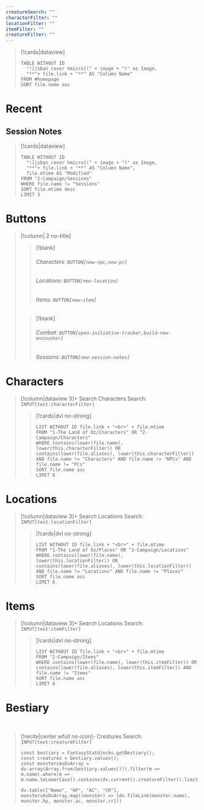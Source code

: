 ```yaml
---
creatureSearch: ""
characterFilter: ""
locationFilter: ""
itemFilter: ""
creatureFilter: ""
---
```

> [!cards|dataview]
> ```dataview
> TABLE WITHOUT ID
> 	"![|sban cover hmicro](" + image + ")" as Image,
> 	"**"+ file.link + "**" AS "Column Name"
> FROM #homepage
> SORT file.name asc
> ```

# Recent
## Session Notes

> [!cards|dataview]
> ```dataview
> TABLE WITHOUT ID
> 	"![|sban cover hmicro](" + image + ")" as Image,
> 	"**"+ file.link + "**" AS "Column Name",
> 	file.mtime AS "Modified"
> FROM "2-Campaign/Sessions"
> WHERE file.name != "Sessions"
> SORT file.mtime desc
> LIMIT 3
> ```

# Buttons

>[!column| 2 no-title]
>>[!blank] 
>>###### Characters: `BUTTON[new-npc,new-pc]`
>>###### Locations: `BUTTON[new-location]`
>>###### Items: `BUTTON[new-item]`
>
>>[!blank] 
>>###### Combat: `BUTTON[open-initiative-tracker,build-new-encounter]`
>>###### Sessions: `BUTTON[new-session-notes]` 


# Characters

>[!column|dataview 3]+ Search Characters
> Search: `INPUT[text:characterFilter]`
> 
>>[!cards|dvl no-strong] 
>>
>>```dataview
>>LIST WITHOUT ID file.link + "<br>" + file.mtime
>>FROM "1-The Land of Oz/Characters" OR "2-Campaign/Characters"
>>WHERE contains(lower(file.name), lower(this.characterFilter)) OR contains(lower(file.aliases), lower(this.characterFilter)) AND file.name != "Characters" AND file.name != "NPCs" AND file.name != "PCs"
>>SORT file.name asc
>>LIMIT 6
>>```

# Locations

>[!column|dataview 3]+ Search Locations
> Search: `INPUT[text:locationFilter]`
> 
>>[!cards|dvl no-strong] 
>>
>>```dataview
>>LIST WITHOUT ID file.link + "<br>" + file.mtime
>>FROM "1-The Land of Oz/Places" OR "2-Campaign/Locations"
>>WHERE contains(lower(file.name), lower(this.locationFilter)) OR contains(lower(file.aliases), lower(this.locationFilter)) AND file.name != "Locations" AND file.name != "Places"
>>SORT file.name asc
>>LIMIT 6
>>```

# Items

>[!column|dataview 3]+ Search Locations
> Search: `INPUT[text:itemFilter]`
> 
>>[!cards|dvl no-strong] 
>>
>>```dataview
>>LIST WITHOUT ID file.link + "<br>" + file.mtime
>>FROM "2-Campaign/Items"
>>WHERE contains(lower(file.name), lower(this.itemFilter)) OR contains(lower(file.aliases), lower(this.itemFilter)) AND file.name != "Items"
>>SORT file.name asc
>>LIMIT 6
>>```

# Bestiary
<br>

>[!recite|center wfull no-icon]- Creatures
> Search: `INPUT[text:creatureFilter]`
> 
> ```dataviewjs
> const bestiary = FantasyStatblocks.getBestiary();
> const creatures = bestiary.values();
> const monstersAsDvArray = dv.array(Array.from(bestiary.values())).filter(m => m.name).where(m => m.name.toLowerCase().contains(dv.current().creatureFilter)).limit(100)
> 
> dv.table(["Name", "HP", "AC", "CR"], monstersAsDvArray.map((monster) => [dv.fileLink(monster.name), monster.hp, monster.ac, monster.cr]))
> ```

